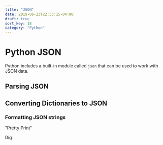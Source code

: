 ```yaml
---
title: "JSON"
date: 2019-06-23T22:33:15-04:00
draft: true
sort_key: 18
category: "Python"
---
```

# Python JSON

Python includes a built-in module called `json` that can be used to work with JSON
data.

## Parsing JSON

## Converting Dictionaries to JSON

### Formatting JSON strings
"Pretty Print"



Dig
